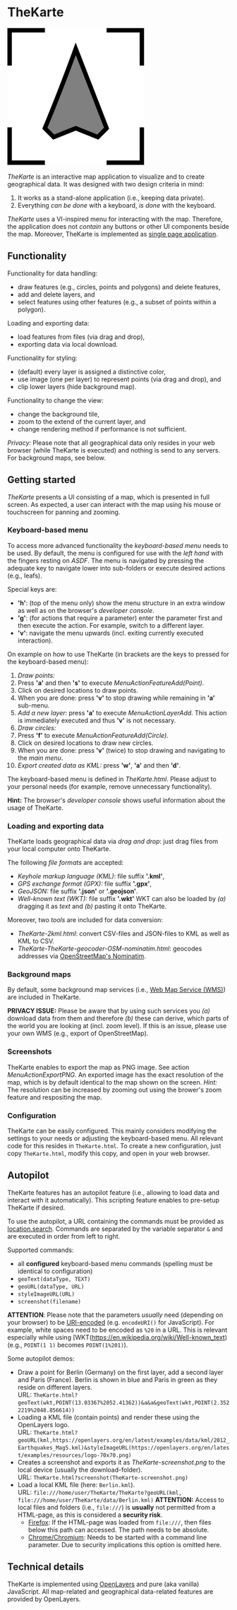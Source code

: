 TheKarte
===

![TheKarte: logo](img/TheKarte-logo.svg)


_TheKarte_ is an interactive map application to visualize and to create geographical data.
It was designed with two design criteria in mind:

1. It works as a stand-alone application (i.e., keeping data private).
2. Everything _can be done_ with a keyboard, _is done_ with the keyboard.

_TheKarte_ uses a VI-inspired menu for interacting with the map.
Therefore, the application does not _contain_ any buttons or other UI components beside the map.
Moreover, TheKarte is implemented as [single page application](https://en.wikipedia.org/wiki/Single-page_application).

## Functionality
Functionality for data handling:
* draw features (e.g., circles, points and polygons) and delete features,
* add and delete layers, and
* select features using other features (e.g., a subset of points within a polygon).

Loading and exporting data:
* load features from files (via drag and drop),
* exporting data via local download.

Functionality for styling:
* (default) every layer is assigned a distinctive color,
* use image (one per layer) to represent points (via drag and drop), and
* clip lower layers (hide background map).

Functionality to change the view:
* change the background tile,
* zoom to the extend of the current layer, and
* change rendering method if performance is not sufficient.

_Privacy:_ Please note that all geographical data only resides in your web browser (while TheKarte is executed) and nothing is send to any servers.
For background maps, see below.

## Getting started
_TheKarte_ presents a UI consisting of a map, which is presented in full screen.
As expected, a user can interact with the map using his mouse or touchscreen for panning and zooming.

### Keyboard-based menu
To access more advanced functionality the _keyboard-based menu_ needs to be used.
By default, the menu is configured for use with the _left hand_ with the fingers resting on _ASDF_.
The menu is navigated by pressing the adequate key to navigate lower into sub-folders or execute desired actions (e.g., leafs).

Special keys are:
* __'h'__: (top of the menu only) show the menu structure in an extra window as well as on the browser's _developer console_.
* __'g'__: (for actions that require a parameter) enter the parameter first and then execute the action. For example, switch to a different layer.
* __'v'__: navigate the menu upwards (incl. exiting currently executed interaction).

On example on how to use TheKarte (in brackets are the keys to pressed for the keyboard-based menu):
1. _Draw points:_
  1. Press __'a'__ and then __'s'__ to execute _MenuActionFeatureAdd(Point)_.
  2. Click on desired locations to draw points.
  3. When you are done: press __'v'__ to stop drawing while remaining in __'a'__ sub-menu.
2. _Add a new layer:_ press __'a'__ to execute _MenuActionLayerAdd_. This action is immediately executed and thus __'v'__ is not necessary.
3. _Draw circles:_
  1. Press __'f'__ to execute _MenuActionFeatureAdd(Circle)_.
  2. Click on desired locations to draw new circles.
  3. When you are done: press __'v'__ (twice) to stop drawing and navigating to the _main menu_.
4. _Export created data as KML:_ press __'w'__, __'a'__ and then __'d'__.

The keyboard-based menu is defined in _TheKarte.html_.
Please adjust to your personal needs (for example, remove unnecessary functionality).

__Hint:__ The browser's _developer console_ shows useful information about the usage of TheKarte.

### Loading and exporting data
TheKarte loads geographical data via _drag and drop_: just drag files from your local computer onto TheKarte.

The following _file formats_ are accepted:
* _Keyhole markup language (KML)_: file suffix __'.kml'__,
* _GPS exchange format (GPX):_ file suffix __'.gpx'__,
* _GeoJSON:_ file suffix __'.json'__ or __'.geojson'__.
* _Well-known text (WKT):_ file suffix __'.wkt'__
  WKT can also be loaded by _(a)_ dragging it as _text_ and _(b)_ pasting it onto TheKarte.

Moreover, two _tools_ are included for data conversion:
* _TheKarte-2kml.html_: convert CSV-files and JSON-files to KML as well as KML to CSV.
* _TheKarte-TheKarte-geocoder-OSM-nominatim.html_: geocodes addresses via [OpenStreetMap's Nominatim](https://nominatim.openstreetmap.org/).

### Background maps
By default, some background map services (i.e., [Web Map Service (WMS)](https://en.wikipedia.org/wiki/Web_Map_Service)) are included in TheKarte.

__PRIVACY ISSUE:__ Please be aware that by using such services you _(a)_ download data from them and therefore _(b)_ these can derive, which parts of the world you are looking at (incl. zoom level).
If this is an issue, please use your own WMS (e.g., export of OpenStreetMap).

### Screenshots
TheKarte enables to export the map as PNG image. See action _MenuActionExportPNG_.
An exported image has the exact resolution of the map, which is by default identical to the map shown on the screen.
_Hint:_ The resolution can be increased by zooming out using the brower's zoom feature and respositing the map.

### Configuration
TheKarte can be easily configured.
This mainly considers modifying the settings to your needs or adjusting the keyboard-based menu. 
All relevant code for this resides in `TheKarte.html`.
To create a new configuration, just copy `TheKarte.html`, modify this copy, and open in your web browser.

## Autopilot
TheKarte features has an autopilot feature (i.e., allowing to load data and interact with it automatically).
This scripting feature enables to pre-setup TheKarte if desired.

To use the autopilot, a URL containing the commands must be provided as [location.search](https://developer.mozilla.org/en-US/docs/Web/API/HTMLHyperlinkElementUtils/search).
Commands are separated by the variable separator `&` and are executed in order from left to right.

Supported commands:
* all __configured__ keyboard-based menu commands (spelling must be identical to configuration)
* `geoText(dataType, TEXT)`
* `geoURL(dataType, URL)`
* `styleImageURL(URL)`
* `screenshot(filename)`

__ATTENTION__: Please note that the parameters _usually_ need (depending on your browser) to be [URI-encoded](https://en.wikipedia.org/wiki/Query_string#URL_encoding) (e.g. `encodeURI()` for JavaScript).
For example, white spaces need to be encoded as `%20` in a URL. This is relevant especially while using [WKT(https://en.wikipedia.org/wiki/Well-known_text) (e.g., `POINT(1 1)` becomes `POINT(1%201)`).

Some autopilot demos:
* Draw a point for Berlin (Germany) on the first layer, add a second layer and Paris (France).
  Berlin is shown in blue and Paris in green as they reside on different layers.  
  URL: `TheKarte.html?geoText(wkt,POINT(13.03367%2052.41362))&a&a&geoText(wkt,POINT(2.3522219%2048.856614))`
* Loading a KML file (contain points) and render these using the OpenLayers logo.  
  URL: `TheKarte.html?geoURL(kml,https://openlayers.org/en/latest/examples/data/kml/2012_Earthquakes_Mag5.kml)&styleImageURL(https://openlayers.org/en/latest/examples/resources/logo-70x70.png)`
* Creates a screenshot and exports it as _TheKarte-screenshot.png_ to the local device (usually the download-folder).  
  URL:
  `TheKarte.html?screenshot(TheKarte-screenshot.png)`
* Load a local KML file (here: `Berlin.kml`).  
  URL: `file:///home/user/TheKarte/TheKarte?geoURL(kml, file:///home/user/TheKarte/data/Berlin.kml)`
  __ATTENTION:__ Access to local files and folders (i.e., `file:///`) is __usually__ not permitted from a HTML-page, as this is considered a __security risk__.  
  * [Firefox](http://firefox.com): If the HTML-page was loaded from `file:///`, then files below this path can accessed. The path needs to be absolute.  
  * [Chrome/Chromium](https://www.google.com/intl/en_ALL/chrome/): Needs to be started with a command line parameter. Due to security implications this option is omitted here.

## Technical details
TheKarte is implemented using [OpenLayers](https://openlayers.org/) and pure (aka vanilla) JavaScript.
All map-related and geographical data-related features are provided by OpenLayers.

